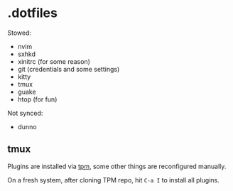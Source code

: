 # .dotfiles

Stowed:
* nvim
* sxhkd
* xinitrc (for some reason)
* git (credentials and some settings)
* kitty
* tmux
* guake
* htop (for fun)

Not synced:
* dunno

## tmux

Plugins are installed via [tpm](https://github.com/tmux-plugins/tpm),
some other things are reconfigured manually.

On a fresh system, after cloning TPM repo, hit `C-a I` to install all plugins.

